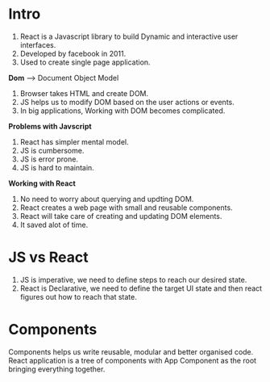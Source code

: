 # Intro

1. React is a Javascript library to build Dynamic and interactive user interfaces.
2. Developed by facebook in 2011.
3. Used to create single page application.

__Dom__ --> Document Object Model

1. Browser takes HTML and create DOM.
2. JS helps us to modify DOM based on the user actions or events.
3. In big applications, Working with DOM becomes complicated.

__Problems with Javscript__

1. React has simpler mental model.
2. JS is cumbersome.
3. JS is error prone.
4. JS is hard to maintain. 


__Working with React__

1. No need to worry about querying and updting DOM.
2. React creates a web page with small and reusable components.
3. React will take care of creating and updating DOM elements.
4. It saved alot of time.


# JS vs React

1. JS is imperative, we need to define steps to reach our desired state.
2. React is Declarative, we need to define the target UI state and then react figures out how to reach that state.


# Components

Components helps us write reusable, modular and better organised code.
React application is a tree of components with App Component as the root bringing everything together.